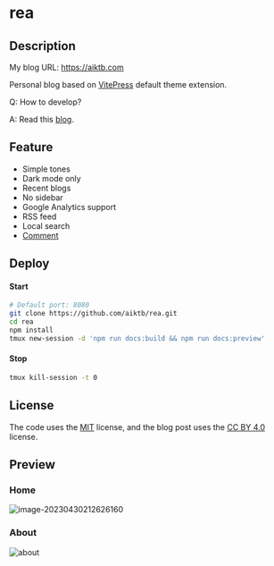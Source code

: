 # rea

## Description

My blog URL: https://aiktb.com

Personal blog based on [VitePress](https://vitepress.dev/) default theme extension.

Q: How to develop?

A: Read this [blog](https://aiktb.com/posts/vitepress-blog).

## Feature

- Simple tones
- Dark mode only
- Recent blogs
- No sidebar
- Google Analytics support
- RSS feed
- Local search
- [Comment](https://github.com/giscus/giscus)

## Deploy

#### Start

```bash
# Default port: 8080
git clone https://github.com/aiktb/rea.git
cd rea
npm install
tmux new-session -d 'npm run docs:build && npm run docs:preview'
```

#### Stop

```bash
tmux kill-session -t 0
```

## License

The code uses the [MIT](https://github.com/aiktb/rea/blob/master/LICENSE) license, and the blog post uses the [CC BY 4.0](https://creativecommons.org/licenses/by/4.0/) license.

## Preview

### Home

![image-20230430212626160](https://s2.loli.net/2023/04/30/9rb67scjOEtuzSY.webp)

### About

![about](https://s2.loli.net/2023/04/30/mHQ3gZxB4kTLuYM.webp)
